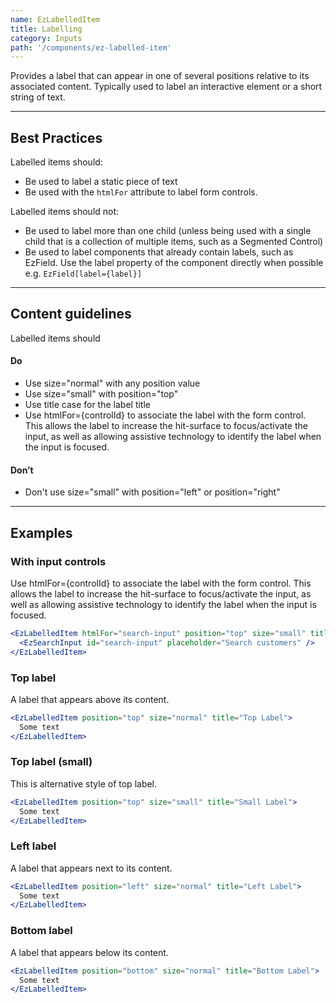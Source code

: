```yaml
---
name: EzLabelledItem
title: Labelling
category: Inputs
path: '/components/ez-labelled-item'
---
```


Provides a label that can appear in one of several positions relative to its associated content. Typically used to label an interactive element or a short string of text.

---

## Best Practices

Labelled items should:

- Be used to label a static piece of text
- Be used with the `htmlFor` attribute to label form controls.

Labelled items should not:

- Be used to label more than one child (unless being used with a single child that is a collection of multiple items, such as a Segmented Control)
- Be used to label components that already contain labels, such as EzField. Use the label property of the component directly when possible e.g. `EzField[label={label}]`

---

## Content guidelines

Labelled items should

#### Do

- Use size="normal" with any position value
- Use size="small" with position="top"
- Use title case for the label title
- Use htmlFor={controlId} to associate the label with the form control. This allows the label to increase the hit-surface to focus/activate the input, as well as allowing assistive technology to identify the label when the input is focused.

#### Don’t

- Don't use size="small" with position="left" or position="right"

---

## Examples

### With input controls

Use htmlFor={controlId} to associate the label with the form control. This allows the label to increase the hit-surface to focus/activate the input, as well as allowing assistive technology to identify the label when the input is focused.

```jsx
<EzLabelledItem htmlFor="search-input" position="top" size="small" title="Search">
  <EzSearchInput id="search-input" placeholder="Search customers" />
</EzLabelledItem>
```

### Top label

A label that appears above its content.

```jsx
<EzLabelledItem position="top" size="normal" title="Top Label">
  Some text
</EzLabelledItem>
```

### Top label (small)

This is alternative style of top label.

```jsx
<EzLabelledItem position="top" size="small" title="Small Label">
  Some text
</EzLabelledItem>
```

### Left label

A label that appears next to its content.

```jsx
<EzLabelledItem position="left" size="normal" title="Left Label">
  Some text
</EzLabelledItem>
```

### Bottom label

A label that appears below its content.

```jsx
<EzLabelledItem position="bottom" size="normal" title="Bottom Label">
  Some text
</EzLabelledItem>
```
